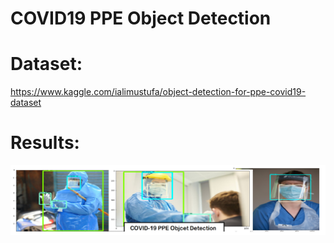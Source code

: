 # COVID19 PPE Object Detection

# Dataset: 
https://www.kaggle.com/ialimustufa/object-detection-for-ppe-covid19-dataset

# Results:

![PPE Result](cover.png)
